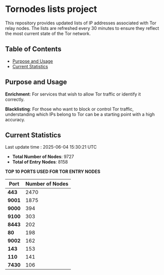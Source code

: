 # Tornodes lists project

This repository provides updated lists of IP addresses associated with Tor relay nodes. The lists are refreshed every 30 minutes to ensure they reflect the most current state of the Tor network.

## Table of Contents

- [Purpose and Usage](#purpose-and-usage)
- [Current Statistics](#current-statistics)


## Purpose and Usage

**Enrichment**: For services that wish to allow Tor traffic or identify it correctly.

**Blacklisting**: For those who want to block or control Tor traffic, understanding which IPs belong to Tor can be a starting point with a high accuracy.

## Current Statistics

Last update time : 2025-06-04 15:30:21 UTC

- **Total Number of Nodes**: 9727
- **Total of Entry Nodes**: 8158

**TOP 10 PORTS USED FOR TOR ENTRY NODES**

| **Port** | **Number of Nodes** |
|------|-----------------|
| **443**   | 2470  |
| **9001**   | 1875  |
| **9000**   | 394  |
| **9100**   | 303  |
| **8443**   | 202  |
| **80**   | 198  |
| **9002**   | 162  |
| **143**   | 153  |
| **110**   | 141  |
| **7430**   | 106  |


